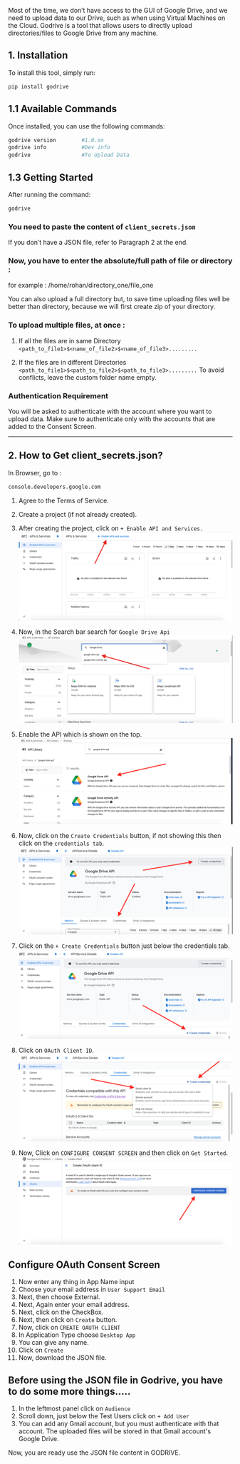 Most of the time, we don’t have access to the GUI of Google Drive, and we need to upload data to our Drive, such as when using Virtual Machines on the Cloud. Godrive is a tool that allows users to directly upload directories/files to Google Drive from any machine.

## 1. Installation
To install this tool, simply run:
```sh
pip install godrive
```

## 1.1 Available Commands
Once installed, you can use the following commands:
```sh
godrive version        #1.0.xx
godrive info           #Dev info
godrive                #To Upload Data
```

## 1.3 Getting Started
After running the command:
```sh
godrive
```
### You need to paste the content of `client_secrets.json`
If you don’t have a JSON file, refer to Paragraph 2 at the end.

### Now, you have to enter the absolute/full path of file or directory :
for example : /home/rohan/directory_one/file_one

You can also upload a full directory but, to save time uploading files well be better than directory, because we will first create zip of your directory.

### To upload multiple files, at once :
1. If all the files are in same Directory
   `<path_to_file1>$<name_of_file2>$<name_of_file3>.........`

2. If the files are in different Directories
   `<path_to_file1>$<path_to_file2>$<path_to_file3>.........`
To avoid conflicts, leave the custom folder name empty.

### Authentication Requirement
You will be asked to authenticate with the account where you want to upload data.
Make sure to authenticate only with the accounts that are added to the Consent Screen.

---------------------------------------------

## 2. How to Get client_secrets.json?
In Browser, go to :
```sh
console.developers.google.com
```

1. Agree to the Terms of Service.
2. Create a project (if not already created).
3. After creating the project, click on `+ Enable API and Services.`
![Cloud Panel](https://github.com/rohanbhatotiya/godrive/blob/main/assets/img/cloud-panel-1.png)

4. Now, in the Search bar search for `Google Drive Api`
![Cloud Panel](https://github.com/rohanbhatotiya/godrive/blob/main/assets/img/cloud-panel-2.png)

5. Enable the API which is shown on the top.
![Cloud Panel](https://github.com/rohanbhatotiya/godrive/blob/main/assets/img/cloud-panel-3.png)

6. Now, click on the `Create Credentials` button, if not showing this then click on the `credentials tab`.
![Cloud Panel](https://github.com/rohanbhatotiya/godrive/blob/main/assets/img/cloud-panel-4.png)

7. Click on the `+ Create Credentials` button just below the credentials tab.
![Cloud Panel](https://github.com/rohanbhatotiya/godrive/blob/main/assets/img/cloud-panel-5.png)

8. Click on `OAuth Client ID`.
![Cloud Panel](https://github.com/rohanbhatotiya/godrive/blob/main/assets/img/cloud-panel-6.png)

9. Now, Click on `CONFIGURE CONSENT SCREEN` and then click on `Get Started`.
![Cloud Panel](https://github.com/rohanbhatotiya/godrive/blob/main/assets/img/cloud-panel-7.png)


## Configure OAuth Consent Screen
1. Now enter any thing in App Name input
2. Choose your email address in `User Support Email`
3. Next, then choose External.
4. Next, Again enter your email address.
5. Next, click on the CheckBox.
6. Next, then click on `Create` button.
7. Now, click on `CREATE OAUTH CLIENT`
8. In Application Type choose `Desktop App`
9. You can give any name.
10. Click on `Create`
11. Now, download the JSON file.
    
## Before using the JSON file in Godrive, you have to do some more things.....
1. In the leftmost panel click on `Audience`
2. Scroll down, just below the Test Users click on `+ Add User`
3. You can add any Gmail account, but you must authenticate with that account. The uploaded files will be stored in that Gmail account's Google Drive.

Now, you are ready use the JSON file content in GODRIVE.
